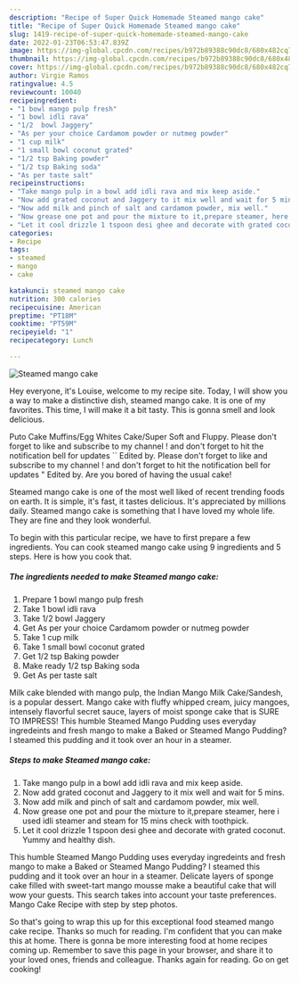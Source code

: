 ```yaml
---
description: "Recipe of Super Quick Homemade Steamed mango cake"
title: "Recipe of Super Quick Homemade Steamed mango cake"
slug: 1419-recipe-of-super-quick-homemade-steamed-mango-cake
date: 2022-01-23T06:53:47.839Z
image: https://img-global.cpcdn.com/recipes/b972b89388c90dc8/680x482cq70/steamed-mango-cake-recipe-main-photo.jpg
thumbnail: https://img-global.cpcdn.com/recipes/b972b89388c90dc8/680x482cq70/steamed-mango-cake-recipe-main-photo.jpg
cover: https://img-global.cpcdn.com/recipes/b972b89388c90dc8/680x482cq70/steamed-mango-cake-recipe-main-photo.jpg
author: Virgie Ramos
ratingvalue: 4.5
reviewcount: 10040
recipeingredient:
- "1 bowl mango pulp fresh"
- "1 bowl idli rava"
- "1/2  bowl Jaggery"
- "As per your choice Cardamom powder or nutmeg powder"
- "1 cup milk"
- "1 small bowl coconut grated"
- "1/2 tsp Baking powder"
- "1/2 tsp Baking soda"
- "As per taste salt"
recipeinstructions:
- "Take mango pulp in a bowl add idli rava and mix keep aside."
- "Now add grated coconut and Jaggery to it mix well and wait for 5 mins."
- "Now add milk and pinch of salt and cardamom powder, mix well."
- "Now grease one pot and pour the mixture to it,prepare steamer, here i used idli steamer and steam for 15 mins check with toothpick."
- "Let it cool drizzle 1 tspoon desi ghee and decorate with grated coconut. Yummy and healthy dish."
categories:
- Recipe
tags:
- steamed
- mango
- cake

katakunci: steamed mango cake 
nutrition: 300 calories
recipecuisine: American
preptime: "PT18M"
cooktime: "PT59M"
recipeyield: "1"
recipecategory: Lunch

---
```



![Steamed mango cake](https://img-global.cpcdn.com/recipes/b972b89388c90dc8/680x482cq70/steamed-mango-cake-recipe-main-photo.jpg)

Hey everyone, it's Louise, welcome to my recipe site. Today, I will show you a way to make a distinctive dish, steamed mango cake. It is one of my favorites. This time, I will make it a bit tasty. This is gonna smell and look delicious.

Puto Cake Muffins/Egg Whites Cake/Super Soft and Fluppy. Please don&#39;t forget to like and subscribe to my channel ! and don&#39;t forget to hit the notification bell for updates `` Edited by. Please don&#39;t forget to like and subscribe to my channel ! and don&#39;t forget to hit the notification bell for updates &#34; Edited by. Are you bored of having the usual cake!

Steamed mango cake is one of the most well liked of recent trending foods on earth. It is simple, it's fast, it tastes delicious. It's appreciated by millions daily. Steamed mango cake is something that I have loved my whole life. They are fine and they look wonderful.


To begin with this particular recipe, we have to first prepare a few ingredients. You can cook steamed mango cake using 9 ingredients and 5 steps. Here is how you cook that.

<!--inarticleads1-->

##### The ingredients needed to make Steamed mango cake:

1. Prepare 1 bowl mango pulp fresh
1. Take 1 bowl idli rava
1. Take 1/2  bowl Jaggery
1. Get As per your choice Cardamom powder or nutmeg powder
1. Take 1 cup milk
1. Take 1 small bowl coconut grated
1. Get 1/2 tsp Baking powder
1. Make ready 1/2 tsp Baking soda
1. Get As per taste salt


Milk cake blended with mango pulp, the Indian Mango Milk Cake/Sandesh, is a popular dessert. Mango cake with fluffy whipped cream, juicy mangoes, intensely flavorful secret sauce, layers of moist sponge cake that is SURE TO IMPRESS! This humble Steamed Mango Pudding uses everyday ingredeints and fresh mango to make a Baked or Steamed Mango Pudding? I steamed this pudding and it took over an hour in a steamer. 

<!--inarticleads2-->

##### Steps to make Steamed mango cake:

1. Take mango pulp in a bowl add idli rava and mix keep aside.
1. Now add grated coconut and Jaggery to it mix well and wait for 5 mins.
1. Now add milk and pinch of salt and cardamom powder, mix well.
1. Now grease one pot and pour the mixture to it,prepare steamer, here i used idli steamer and steam for 15 mins check with toothpick.
1. Let it cool drizzle 1 tspoon desi ghee and decorate with grated coconut. Yummy and healthy dish.


This humble Steamed Mango Pudding uses everyday ingredeints and fresh mango to make a Baked or Steamed Mango Pudding? I steamed this pudding and it took over an hour in a steamer. Delicate layers of sponge cake filled with sweet-tart mango mousse make a beautiful cake that will wow your guests. This search takes into account your taste preferences. Mango Cake Recipe with step by step photos. 

So that's going to wrap this up for this exceptional food steamed mango cake recipe. Thanks so much for reading. I'm confident that you can make this at home. There is gonna be more interesting food at home recipes coming up. Remember to save this page in your browser, and share it to your loved ones, friends and colleague. Thanks again for reading. Go on get cooking!
